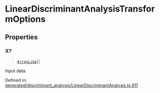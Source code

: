 # LinearDiscriminantAnalysisTransformOptions

## Properties

### X?

> [`ArrayLike`](../types/ArrayLike.md)[]

Input data.

Defined in:  [generated/discriminant\_analysis/LinearDiscriminantAnalysis.ts:911](https://github.com/transitive-bullshit/scikit-learn-ts/blob/122b3c0/packages/sklearn/src/generated/discriminant_analysis/LinearDiscriminantAnalysis.ts#L911)
